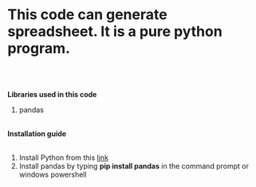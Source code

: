 # This code can generate spreadsheet. It is a pure python program.
<br>
<br>
<p>
<b>Libraries used in this code</b>
<br>
<ol>
  <li>pandas</li>
</ol>
<br>
<b>Installation guide</b>
<br>
<br>
<ol>
<li>Install Python from this <a href="https://www.python.org">link</a></li>
<li>Install pandas by typing <b>pip install pandas</b> in the command prompt or windows powershell</li>
</ol>
